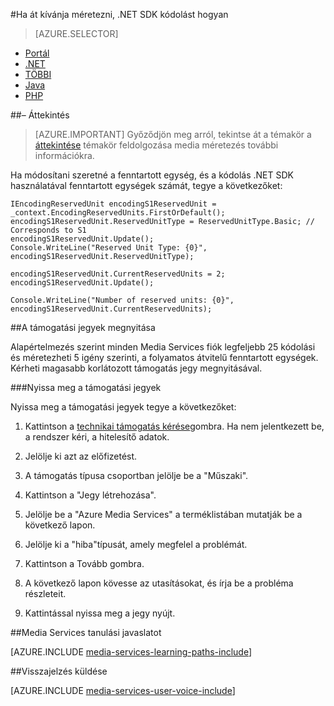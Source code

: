 <properties 
    pageTitle="Hogyan lehet hozzáadni a kódolási mennyiség" 
    description="Megtudhatja, hogy miként vehet fel a .NET-kódolási egységek hogyan"  
    services="media-services" 
    documentationCenter="" 
    authors="juliako" 
    manager="erikre" 
    editor=""/>

<tags 
    ms.service="media-services" 
    ms.workload="media" 
    ms.tgt_pltfrm="na" 
    ms.devlang="na" 
    ms.topic="article" 
    ms.date="09/01/2016"
    ms.author="juliako;milangada;gtrifonov"/>


#<a name="how-to-scale-encoding-with-net-sdk"></a>Ha át kívánja méretezni, .NET SDK kódolást hogyan

> [AZURE.SELECTOR]
- [Portál](media-services-portal-scale-media-processing.md )
- [.NET](media-services-dotnet-encoding-units.md)
- [TÖBBI](https://msdn.microsoft.com/library/azure/dn859236.aspx)
- [Java](https://github.com/southworkscom/azure-sdk-for-media-services-java-samples)
- [PHP](https://github.com/Azure/azure-sdk-for-php/tree/master/examples/MediaServices)

##<a name="overview"></a>– Áttekintés

>[AZURE.IMPORTANT] Győződjön meg arról, tekintse át a témakör a [áttekintése](media-services-scale-media-processing-overview.md) témakör feldolgozása media méretezés további információkra.
 
Ha módosítani szeretné a fenntartott egység, és a kódolás .NET SDK használatával fenntartott egységek számát, tegye a következőket:

    IEncodingReservedUnit encodingS1ReservedUnit = _context.EncodingReservedUnits.FirstOrDefault();
    encodingS1ReservedUnit.ReservedUnitType = ReservedUnitType.Basic; // Corresponds to S1
    encodingS1ReservedUnit.Update();
    Console.WriteLine("Reserved Unit Type: {0}", encodingS1ReservedUnit.ReservedUnitType);
    
    encodingS1ReservedUnit.CurrentReservedUnits = 2;
    encodingS1ReservedUnit.Update();
    
    Console.WriteLine("Number of reserved units: {0}", encodingS1ReservedUnit.CurrentReservedUnits);

##<a name="opening-a-support-ticket"></a>A támogatási jegyek megnyitása

Alapértelmezés szerint minden Media Services fiók legfeljebb 25 kódolási és méretezheti 5 igény szerinti, a folyamatos átvitelű fenntartott egységek. Kérheti magasabb korlátozott támogatás jegy megnyitásával.

###<a name="open-a-support-ticket"></a>Nyissa meg a támogatási jegyek

Nyissa meg a támogatási jegyek tegye a következőket:

1. Kattintson a [technikai támogatás kérése](https://manage.windowsazure.com/?getsupport=true)gombra. Ha nem jelentkezett be, a rendszer kéri, a hitelesítő adatok.

1. Jelölje ki azt az előfizetést.

1. A támogatás típusa csoportban jelölje be a "Műszaki".

1. Kattintson a "Jegy létrehozása".

1. Jelölje be a "Azure Media Services" a terméklistában mutatják be a következő lapon.

1. Jelölje ki a "hiba"típusát, amely megfelel a problémát.

1. Kattintson a Tovább gombra.

1. A következő lapon kövesse az utasításokat, és írja be a probléma részleteit.

1. Kattintással nyissa meg a jegy nyújt.



##<a name="media-services-learning-paths"></a>Media Services tanulási javaslatot

[AZURE.INCLUDE [media-services-learning-paths-include](../../includes/media-services-learning-paths-include.md)]

##<a name="provide-feedback"></a>Visszajelzés küldése

[AZURE.INCLUDE [media-services-user-voice-include](../../includes/media-services-user-voice-include.md)]

